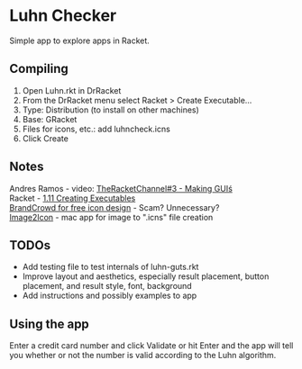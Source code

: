 # Luhn Checker
Simple app to explore apps in Racket.

## Compiling
1. Open Luhn.rkt in DrRacket
1. From the DrRacket menu select Racket > Create Executable...
1. Type: Distribution (to install on other machines) 
1. Base: GRacket
1. Files for icons, etc.: add luhncheck.icns
1. Click Create

## Notes
Andres Ramos - video: [TheRacketChannel#3 - Making GUIś](https://www.youtube.com/watch?v=yo6wVXS6dkU)  
Racket - [1.11 Creating Executables](https://docs.racket-lang.org/drracket/create-exe.html)  
[BrandCrowd for free icon design](https://www.brandcrowd.com/maker/tag/simple) - Scam? Unnecessary?  
[Image2Icon](http://www.img2icnsapp.com/) - mac app for image to ".icns" file creation  

## TODOs
+ Add testing file to test internals of luhn-guts.rkt
+ Improve layout and aesthetics, especially result placement, button placement, and result style, font, background
+ Add instructions and possibly examples to app

## Using the app
Enter a credit card number and click Validate or hit Enter and the app will tell you whether or not the number is valid according to the Luhn algorithm.
